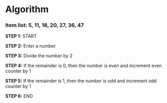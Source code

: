 # Algorithm 
### Item list: 5, 11, 18, 20, 27, 36, 47

**STEP 1:** START

**STEP 2:** Enter a number

**STEP 3:** Divide the number by 2

**STEP 4:** If the remainder is 0, then the number is even and increment even counter by 1

**STEP 5:** If the remainder is 1, then the number is odd and increment odd counter by 1

**STEP 6:** END
